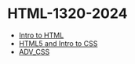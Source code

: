 # HTML-1320-2024
<ul>
    <li><a href="intro_to_html/index.html" target="_blank">Intro to HTML</a></li>
    <li><a href="html5_css/index.html" target="_blank">HTML5 and Intro to CSS</a></li>
    <li><a href="adv_css/index.html" target="_blank">ADV_CSS</a></li>
</ul>